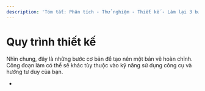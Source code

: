 ```yaml
---
description: 'Tóm tắt: Phân tích - Thử nghiệm - Thiết kế - Làm lại 3 bước trên n lần'
---
```


# Quy trình thiết kế

Nhìn chung, đây là những bước cơ bản để tạo nên một bản vẽ hoàn chỉnh. Công đoạn làm có thể sẽ khác tùy thuộc vào kỹ năng sử dụng công cụ và hướng tư duy của bạn.&#x20;

*
